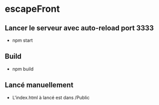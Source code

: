 # escapeFront


## Lancer le serveur avec auto-reload port 3333
* npm start

## Build 

* npm build

## Lancé manuellement
* L'index.html à lancé est dans /Public